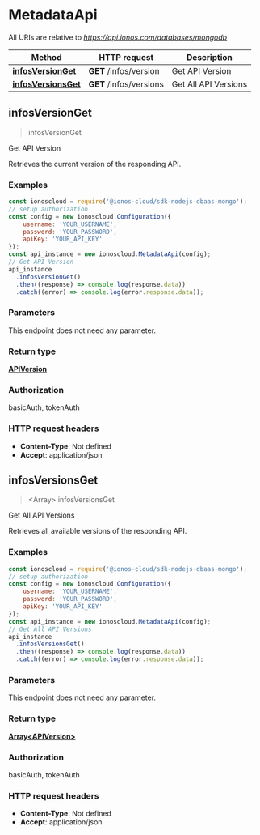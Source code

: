 # MetadataApi

All URIs are relative to *https://api.ionos.com/databases/mongodb*

| Method | HTTP request | Description |
| ------ | ------------ | ----------- |
| [**infosVersionGet**](MetadataApi.md#infosversionget) | **GET** /infos/version | Get API Version |
| [**infosVersionsGet**](MetadataApi.md#infosversionsget) | **GET** /infos/versions | Get All API Versions |


## infosVersionGet

> <APIVersion> infosVersionGet

Get API Version

Retrieves the current version of the responding API.

### Examples

```javascript
const ionoscloud = require('@ionos-cloud/sdk-nodejs-dbaas-mongo');
// setup authorization
const config = new ionoscloud.Configuration({
    username: 'YOUR_USERNAME',
    password: 'YOUR_PASSWORD',
    apiKey: 'YOUR_API_KEY'
});
const api_instance = new ionoscloud.MetadataApi(config);
// Get API Version
api_instance
  .infosVersionGet()
  .then((response) => console.log(response.data))
  .catch((error) => console.log(error.response.data));
```

### Parameters

This endpoint does not need any parameter.

### Return type

[**APIVersion**](../models/APIVersion.md)

### Authorization

basicAuth, tokenAuth

### HTTP request headers

- **Content-Type**: Not defined
- **Accept**: application/json


## infosVersionsGet

> <Array<APIVersion>> infosVersionsGet

Get All API Versions

Retrieves all available versions of the responding API.

### Examples

```javascript
const ionoscloud = require('@ionos-cloud/sdk-nodejs-dbaas-mongo');
// setup authorization
const config = new ionoscloud.Configuration({
    username: 'YOUR_USERNAME',
    password: 'YOUR_PASSWORD',
    apiKey: 'YOUR_API_KEY'
});
const api_instance = new ionoscloud.MetadataApi(config);
// Get All API Versions
api_instance
  .infosVersionsGet()
  .then((response) => console.log(response.data))
  .catch((error) => console.log(error.response.data));
```

### Parameters

This endpoint does not need any parameter.

### Return type

[**Array&lt;APIVersion&gt;**](../models/APIVersion.md)

### Authorization

basicAuth, tokenAuth

### HTTP request headers

- **Content-Type**: Not defined
- **Accept**: application/json

